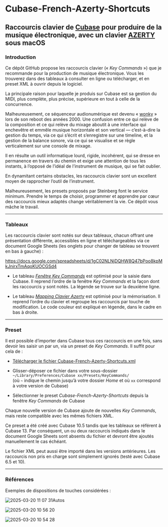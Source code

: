 # Cubase-French-Azerty-Shortcuts
## Raccourcis clavier de [Cubase](https://fr.wikipedia.org/wiki/Cubase) pour produire de la musique électronique, avec un clavier [AZERTY](https://fr.wikipedia.org/wiki/AZERTY) sous macOS

### Introduction

Ce dépôt GitHub propose les raccourcis clavier (« _Key Commands_ ») que je recommande pour la production de musique électronique. Vous les trouverez dans des tableaux à consulter en ligne ou télécharger, et en preset XML à ouvrir depuis le logiciel.

La principale raison pour laquelle je produis sur Cubase est sa gestion du MIDI, plus complète, plus précise, supérieure en tout à celle de la concurrence.

Malheureusement, ce séquenceur audionumérique est devenu « [wonky](https://www.linkedin.com/posts/pavel-samsonov-44ba2833_trying-to-improve-the-wrong-dimension-of-activity-7178479192555077633-4NVo) » lors de son reboot des années 2000. Une confusion entre ce qui relève de la composition et ce qui relève du mixage aboutit à une interface qui enchevêtre et emmêle musique horizontale et son vertical — c’est-à-dire la gestion du temps, via ce qui s’écrit et s’enregistre sur une timeline, et la gestion de la balance sonore, via ce qui se visualise et se règle verticalement sur une console de mixage.

Il en résulte un outil informatique lourd, rigide, incohérent, qui se dresse en permanence en travers du chemin et exige une attention de tous les instants, à l’opposé de l’idéal de l’instrument de musique, qui se fait oublier.

En dynamitant certains obstacles, les raccourcis clavier sont un excellent moyen de rapprocher l’outil de l’instrument.

Malheureusement, les presets proposés par Steinberg font le service minimum. Prendre le temps de choisir, programmer et apprendre par cœur des raccourcis mieux adaptés change véritablement la vie. Ce dépôt vous mâche le travail.

---

### Tableaux

Les raccourcis clavier sont notés sur deux tableaux, chacun offrant une présentation différente, accessibles en ligne et téléchargeables via ce document Google Sheets (les onglets pour changer de tableau se trouvent en bas à gauche) :

https://docs.google.com/spreadsheets/d/1gC02NLNjDQHW8Q47bPoo8kpMkJnirxTmAqoKUOCGSd4

- Le tableau _[Fenêtre Key Commands](https://docs.google.com/spreadsheets/d/1gC02NLNjDQHW8Q47bPoo8kpMkJnirxTmAqoKUOCGSd4/edit?gid=0)_ est optimisé pour la saisie dans Cubase. Il reprend l’ordre de la fenêtre _Key Commands_ et la façon dont les raccourcis y sont notés. La légende se trouve sur la deuxième ligne.

- Le tableau _[Mapping Clavier Azerty](https://docs.google.com/spreadsheets/d/1gC02NLNjDQHW8Q47bPoo8kpMkJnirxTmAqoKUOCGSd4/edit?gid=753362515)_ est optimisé pour la mémorisation. Il reprend l’ordre du clavier et regroupe les raccourcis par touche de modification. Le code couleur est expliqué en légende, dans le cadre en bas à droite.

---

### Preset

Il est possible d’importer dans Cubase tous ces raccourcis en une fois, sans devoir les saisir un par un, via un preset de _Key Commands_. Il suffit pour cela de :

- [Télécharger le fichier Cubase-French-Azerty-Shortcuts.xml](https://github.com/TheMicronauts/Cubase-French-Azerty-Shortcuts/releases/download/v1.0.1/Cubase-French-Azerty-Shortcuts.xml)

- Glisser-déposer ce fichier dans votre sous-dossier `~/Library/Preferences/Cubase xx/Presets/KeyCommands/`                
  (où `~` indique le chemin jusqu’à votre dossier _Home_ et où `xx` correspond à votre version de Cubase)

- Sélectionner le preset _Cubase-French-Azerty-Shortcuts_ depuis la fenêtre _Key Commands_ de Cubase

Chaque nouvelle version de Cubase ajoute de nouvelles _Key Commands_, mais reste compatible avec les mêmes fichiers XML.

Ce preset a été créé avec Cubase 10.5 tandis que les tableaux se référent à Cubase 13. Par conséquent, un ou deux raccourcis indiqués dans le document Google Sheets sont absents du fichier et devront être ajoutés manuellement le cas échéant.

Le fichier XML peut aussi être importé dans les versions antérieures. Les raccourcis non pris en charge sont simplement ignorés (testé avec Cubase 6.5 et 10).

---

### Références

Exemples de dispositions de touches considérées :

![2025-03-20 11 07 31Autos](https://github.com/user-attachments/assets/1dee9a29-8ed2-4112-9f4e-ba61e4adce83)

![2025-03-20 10 56 20](https://github.com/user-attachments/assets/6061b62f-f09e-4df9-8978-c6eb22e843cf)

![2025-03-20 10 54 28](https://github.com/user-attachments/assets/43bf3ab7-0cbd-492a-819e-b44edfb27c13)
